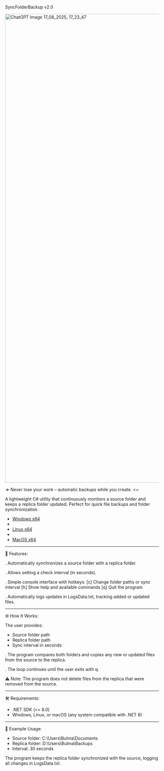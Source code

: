 SyncFolderBackup v2.0

<img width="1024" height="1536" alt="ChatGPT Image 17_08_2025, 17_23_47" src="https://github.com/user-attachments/assets/fa907801-5c2f-4256-9927-b9c5b615d8e3" />

 => Never lose your work – automatic backups while you create. <=

A lightweight C# utility that continuously monitors a source folder and keeps a replica folder updated. Perfect for quick file backups and folder synchronization.

- [Windows x64](https://github.com/PardoTech/SyncFolderBackup-v2.0/raw/main/SyncFolderBackupv2.0_win_x64.rar)
- 
- [Linux x64](https://github.com/PardoTech/SyncFolderBackup-v2.0/raw/main/SyncFolderBackupv2.0_linux_x64.rar)
- 
- [MacOS x64](https://github.com/PardoTech/SyncFolderBackup-v2.0/raw/main/SyncFolderBackupv2.0_mac_x64.rar)

---------------------------------------------------------------------------------------------------------------------------------------------------------------------

🚀 Features:

. Automatically synchronizes a source folder with a replica folder.

. Allows setting a check interval (in seconds).

. Simple console interface with hotkeys:
[c] Change folder paths or sync interval
[h] Show help and available commands
[q] Quit the program

. Automatically logs updates in LogsData.txt, tracking added or updated files.

---------------------------------------------------------------------------------------------------------------------------------------------------------------------

⚙️ How It Works:

The user provides:
 - Source folder path
 - Replica folder path
 - Sync interval in seconds

. The program compares both folders and copies any new or updated files from the source to the replica.

. The loop continues until the user exits with q.

⚠️ Note: The program does not delete files from the replica that were removed from the source.

---------------------------------------------------------------------------------------------------------------------------------------------------------------------

🛠️ Requirements:
 - .NET SDK (>= 8.0)
 - Windows, Linux, or macOS (any system compatible with .NET 8)

---------------------------------------------------------------------------------------------------------------------------------------------------------------------

📂 Example Usage:
 - Source folder: C:\Users\Bulma\Documents
 - Replica folder: D:\Users\Bulma\Backups
 - Interval: 30 seconds

The program keeps the replica folder synchronized with the source, logging all changes in LogsData.txt.
